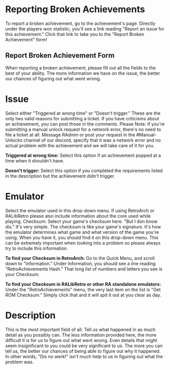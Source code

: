 # Reporting Broken Achievements

To report a broken achievement, go to the achievement's page. Directly under the players won statistic, you'll see a link reading  "Report an issue for this achievement." Click that link to take you to the "Report Broken Achievement" form!

## Report Broken Achievement Form
When reporting a broken achievement, please fill out all the fields to the best of your ability. The more information we have on the issue, the better our chances of figuring out what went wrong.

# Issue
Select either "Triggered at wrong time" or "Doesn't trigger." These are the only two valid reasons for submitting a ticket. If you have criticisms about an achievement, you can post those in the comments.
Please Note: If you're submitting a manual unlock request for a network error, there's no need to file a ticket at all. Message RAdmin or post your request in the #Manual-Unlocks channel of our discord, specify that it was a network error and no actual problem with the achievement and we will take care of it for you.

**Triggered at wrong time:**
Select this option if an achievement popped at a time when it shouldn't have.

**Doesn't trigger:**
Select this option if you completed the requirements listed in the description but the achievement didn't trigger.

# Emulator
Select the emulator used in this drop-down menu. If using RetroArch or RALibRetro please also include information about the core used while playing.
Checksum:
Select your game's checksum here.
"But I don know dis."
It's very simple. The checksum is like your game's signature. It's how the emulator determines what game and what version of the game you're using. When you have it, you should find it on this drop-down menu. This can be extremely important when looking into a problem so please always try to include this information.

**To find your Checksum in RetroArch:**
Go to the Quick Menu, and scroll down to "Information." Under Information, you should see a line reading "RetroAchievements Hash." That long list of numbers and letters you see is your Checksum. 

**To find your Checksum in RALibRetro or other RA standalone emulators:**
Under the "RetroAchievements" menu, the very last item on the list is "Get ROM Checksum." Simply click that and it will spit it out at you clear as day.

# Description
This is the most important field of all. Tell us what happened in as much detail as you possibly can. The less information provided here, the more difficult it is for us to figure out what went wrong. Even details that might seem insignificant to you could be very significant to us. The more you can tell us, the better our chances of being able to figure out why it happened. In other words, "Dis no werk!" isn't much help to us in figuring out what the problem was.
